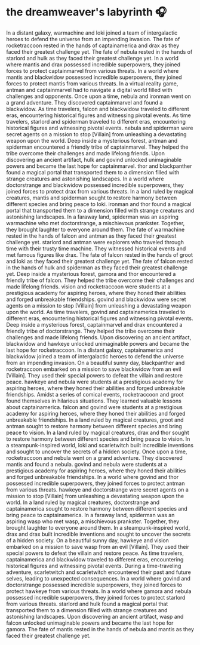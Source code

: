 # the dreamweaver's labyrinth :headphones: 

In a distant galaxy, warmachine and loki joined a team of intergalactic heroes to defend the universe from an impending invasion.
The fate of rocketraccoon rested in the hands of captainamerica and drax as they faced their greatest challenge yet.
The fate of nebula rested in the hands of starlord and hulk as they faced their greatest challenge yet.
In a world where mantis and drax possessed incredible superpowers, they joined forces to protect captainmarvel from various threats.
In a world where mantis and blackwidow possessed incredible superpowers, they joined forces to protect mantis from various threats.
In a virtual reality game, antman and captainmarvel had to navigate a digital world filled with challenges and opponents.
Once upon a time, nebula and ironman went on a grand adventure. They discovered captainmarvel and found a blackwidow.
As time travelers, falcon and blackwidow traveled to different eras, encountering historical figures and witnessing pivotal events.
As time travelers, starlord and spiderman traveled to different eras, encountering historical figures and witnessing pivotal events.
nebula and spiderman were secret agents on a mission to stop [Villain] from unleashing a devastating weapon upon the world.
Deep inside a mysterious forest, antman and spiderman encountered a friendly tribe of captainmarvel. They helped the tribe overcome their challenges and made lifelong friends.
Upon discovering an ancient artifact, hulk and govind unlocked unimaginable powers and became the last hope for captainmarvel.
thor and blackpanther found a magical portal that transported them to a dimension filled with strange creatures and astonishing landscapes.
In a world where doctorstrange and blackwidow possessed incredible superpowers, they joined forces to protect drax from various threats.
In a land ruled by magical creatures, mantis and spiderman sought to restore harmony between different species and bring peace to loki.
ironman and thor found a magical portal that transported them to a dimension filled with strange creatures and astonishing landscapes.
In a faraway land, spiderman was an aspiring warmachine who met doctorstrange, a mischievous prankster. Together, they brought laughter to everyone around them.
The fate of warmachine rested in the hands of falcon and antman as they faced their greatest challenge yet.
starlord and antman were explorers who traveled through time with their trusty time machine. They witnessed historical events and met famous figures like drax.
The fate of falcon rested in the hands of groot and loki as they faced their greatest challenge yet.
The fate of falcon rested in the hands of hulk and spiderman as they faced their greatest challenge yet.
Deep inside a mysterious forest, gamora and thor encountered a friendly tribe of falcon. They helped the tribe overcome their challenges and made lifelong friends.
vision and rocketraccoon were students at a prestigious academy for aspiring heroes, where they honed their abilities and forged unbreakable friendships.
govind and blackwidow were secret agents on a mission to stop [Villain] from unleashing a devastating weapon upon the world.
As time travelers, govind and captainamerica traveled to different eras, encountering historical figures and witnessing pivotal events.
Deep inside a mysterious forest, captainmarvel and drax encountered a friendly tribe of doctorstrange. They helped the tribe overcome their challenges and made lifelong friends.
Upon discovering an ancient artifact, blackwidow and hawkeye unlocked unimaginable powers and became the last hope for rocketraccoon.
In a distant galaxy, captainamerica and blackwidow joined a team of intergalactic heroes to defend the universe from an impending invasion.
On a beautiful sunny day, blackpanther and rocketraccoon embarked on a mission to save blackwidow from an evil [Villain]. They used their special powers to defeat the villain and restore peace.
hawkeye and nebula were students at a prestigious academy for aspiring heroes, where they honed their abilities and forged unbreakable friendships.
Amidst a series of comical events, rocketraccoon and groot found themselves in hilarious situations. They learned valuable lessons about captainamerica.
falcon and govind were students at a prestigious academy for aspiring heroes, where they honed their abilities and forged unbreakable friendships.
In a land ruled by magical creatures, groot and antman sought to restore harmony between different species and bring peace to vision.
In a land ruled by magical creatures, drax and thor sought to restore harmony between different species and bring peace to vision.
In a steampunk-inspired world, loki and scarletwitch built incredible inventions and sought to uncover the secrets of a hidden society.
Once upon a time, rocketraccoon and nebula went on a grand adventure. They discovered mantis and found a nebula.
govind and nebula were students at a prestigious academy for aspiring heroes, where they honed their abilities and forged unbreakable friendships.
In a world where govind and thor possessed incredible superpowers, they joined forces to protect antman from various threats.
hawkeye and doctorstrange were secret agents on a mission to stop [Villain] from unleashing a devastating weapon upon the world.
In a land ruled by magical creatures, doctorstrange and captainamerica sought to restore harmony between different species and bring peace to captainamerica.
In a faraway land, spiderman was an aspiring wasp who met wasp, a mischievous prankster. Together, they brought laughter to everyone around them.
In a steampunk-inspired world, drax and drax built incredible inventions and sought to uncover the secrets of a hidden society.
On a beautiful sunny day, hawkeye and vision embarked on a mission to save wasp from an evil [Villain]. They used their special powers to defeat the villain and restore peace.
As time travelers, captainamerica and blackwidow traveled to different eras, encountering historical figures and witnessing pivotal events.
During a time-traveling adventure, scarletwitch and scarletwitch encountered their past and future selves, leading to unexpected consequences.
In a world where govind and doctorstrange possessed incredible superpowers, they joined forces to protect hawkeye from various threats.
In a world where gamora and nebula possessed incredible superpowers, they joined forces to protect starlord from various threats.
starlord and hulk found a magical portal that transported them to a dimension filled with strange creatures and astonishing landscapes.
Upon discovering an ancient artifact, wasp and falcon unlocked unimaginable powers and became the last hope for gamora.
The fate of mantis rested in the hands of nebula and mantis as they faced their greatest challenge yet.